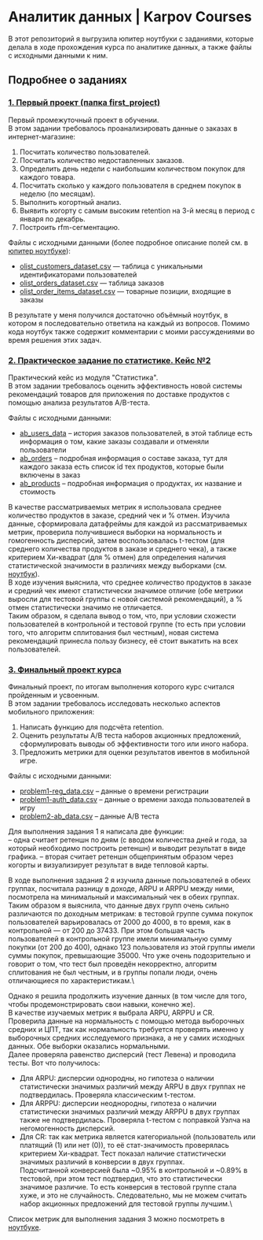 # Аналитик данных | Karpov Courses

В этот репозиторий я выгрузила юпитер ноутбуки с заданиями, которые делала в ходе прохождения курса по аналитике данных, а также файлы с исходными данными к ним.

## Подробнее о заданиях
### [1. Первый проект (папка first_project)](https://github.com/val-asoskova/karpov-courses-data-analytics/tree/main/first_project)
Первый промежуточный проект в обучении.\
В этом задании требовалось проанализировать данные о заказах в интернет-магазине: 
1. Посчитать количество пользователей.
2. Посчитать количество недоставленных заказов.
3. Определить день недели с наибольшим количеством покупок для каждого товара.
4. Посчитать сколько у каждого пользователя в среднем покупок в неделю (по месяцам).
5. Выполнить когортный анализ.
6. Выявить когорту с самым высоким retention на 3-й месяц в период с января по декабрь.
7. Построить rfm-сегментацию.

Файлы с исходными данными (более подробное описание полей см. в [юпитер ноутбуке](https://github.com/val-asoskova/karpov-courses-data-analytics/blob/main/first_project/first_project.ipynb)):
* [olist_customers_dataset.csv](https://github.com/val-asoskova/karpov-courses-data-analytics/blob/main/first_project/olist_customers_dataset.csv) — таблица с уникальными идентификаторами пользователей
* [olist_orders_dataset.csv](https://github.com/val-asoskova/karpov-courses-data-analytics/blob/main/first_project/olist_orders_dataset.csv) —  таблица заказов
* [olist_order_items_dataset.csv](https://github.com/val-asoskova/karpov-courses-data-analytics/blob/main/first_project/olist_order_items_dataset.csv) —  товарные позиции, входящие в заказы

В результате у меня получился достаточно объёмный ноутбук, в котором я последовательно ответила на каждый из вопросов. Помимо кода ноутбук также содержит комментарии с моими рассуждениями во время решения этих задач.

### [2. Практическое задание по статистике. Кейс №2](https://github.com/val-asoskova/karpov-courses-data-analytics/tree/main/ab_tests)
Практический кейс из модуля "Статистика".\
В этом задании требовалось оценить эффективность новой системы рекомендаций товаров для приложения по доставке продуктов с помощью анализа результатов A/B-теста. 

Файлы с исходными данными:
* [ab_users_data](https://github.com/val-asoskova/karpov-courses-data-analytics/blob/main/ab_tests/ab_users_data.csv) – история заказов пользователей, в этой таблице есть информация о том, какие заказы создавали и отменяли пользователи
* [ab_orders](https://github.com/val-asoskova/karpov-courses-data-analytics/blob/main/ab_tests/ab_orders.csv) – подробная информация о составе заказа, тут для каждого заказа есть список id тех продуктов, которые были включены в заказ
* [ab_products](https://github.com/val-asoskova/karpov-courses-data-analytics/blob/main/ab_tests/ab_products.csv) – подробная информация о продуктах, их название и стоимость

В качестве рассматриваемых метрик я использовала среднее количество продуктов в заказе, средний чек и % отмен. Изучила данные, сформировала датафреймы для каждой из рассматриваемых метрик, проверила получившиеся выборки на нормальность и гомогенность дисперсий, затем воспользовалась t-тестом (для среднего количества продуктов в заказе и среднего чека), а также критерием Хи-квадрат (для % отмен) для определения наличия статистической значимости в различиях между выборками (см. [ноутбук](https://github.com/val-asoskova/karpov-courses-data-analytics/blob/main/ab_tests/case_2.ipynb)).\
В ходе изучения выяснила, что среднее количество продуктов в заказе и средний чек имеют статистически значимое отличие (обе метрики выросли для тестовой группы с новой системой рекомендаций), а % отмен статистически значимо не отличается.\
Таким образом, я сделала вывод о том, что, при условии схожести пользователей в контрольной и тестовой группе (то есть при условии того, что алгоритм сплитования был честным), новая система рекомендаций принесла пользу бизнесу, её стоит выкатить на всех пользователей.

### [3. Финальный проект курса](https://github.com/val-asoskova/karpov-courses-data-analytics/tree/main/final_project)
Финальный проект, по итогам выполнения которого курс считался пройденным и усвоенным.\
В этом задании требовалось исследовать несколько аспектов мобильного приложения:
1. Написать функцию для подсчёта retention.
2. Оценить результаты A/B теста наборов акционных предложений, сформулировать выводы об эффективности того или иного набора.
3. Предложить метрики для оценки результатов ивентов в мобильной игре.

Файлы с исходными данными:
* [problem1-reg_data.csv](https://github.com/val-asoskova/karpov-courses-data-analytics/blob/main/final_project/problem1-reg_data.csv) – данные о времени регистрации
* [problem1-auth_data.csv](https://github.com/val-asoskova/karpov-courses-data-analytics/blob/main/final_project/problem1-auth_data.csv) – данные о времени захода пользователей в игру
* [problem2-ab_data.csv](https://github.com/val-asoskova/karpov-courses-data-analytics/blob/main/final_project/problem2-ab_data.csv) – данные A/B теста

Для выполнения задания 1 я написала две функции:\
– одна считает ретеншн по дням (с вводом количества дней и года, за который необходимо построить ретеншн) и выводит результат в виде графика.
– вторая считает ретеншн общепринятым образом через когорты и визуализирует результат в виде тепловой карты.

В ходе выполнения задания 2 я изучила данные пользователей в обеих группах, посчитала разницу в доходе, ARPU и ARPPU между ними, посмотрела на минимальный и максимальный чек в обеих группах. Таким образом я выяснила, что данные двух групп очень сильно различаются по доходным метрикам: в тестовой группе сумма покупок пользователей варьировалась от 2000 до 4000, в то время, как в контрольной — от 200 до 37433. При этом большая часть пользователей в контрольной группе имели минимальную сумму покупки (от 200 до 400), однако 123 пользователя из этой группы имели суммы покупок, превышающие 35000. Что уже очень подозрительно и говорит о том, что тест был проведён некорректно, алгоритм сплитования не был честным, и в группы попали люди, очень отличающиеся по характеристикам.\

Однако я решила продолжить изучение данных (в том числе для того, чтобы продемонстрировать свои навыки, конечно же).\
В качестве изучаемых метрик я выбрала ARPU, ARPPU и CR.\
Проверила данные на нормальность с помощью метода выборочных средних и ЦПТ, так как нормальность требуется проверять именно у выборочных средних исследуемого признака, а не у самих исходных данных. Обе выборки оказались нормальными.\
Далее проверяла равенство дисперсий (тест Левена) и проводила тесты. Вот что получилось:
* Для ARPU: дисперсии однородны, но гипотеза о наличии статистически значимых различий между ARPU в двух группах не подтвердилась. Проверяла классическим t-тестом.
* Для ARPPU: дисперсии неоднородны, гипотеза о наличии статистически значимых различий между ARPPU в двух группах также не подтвердилась. Проверяла t-тестом с поправкой Уэлча на негомогенность дисперсий.
* Для CR: так как метрика является категориальной (пользователь или платящий (1) или нет (0)), то её стат-значимость проверялась критерием Хи-квадрат. Тест показал наличие статистически значимых различий в конверсии в двух группах.\
Подсчитанной конверсией была ~0.95% в контрольной и ~0.89% в тестовой, при этом тест подтвердил, что это статистически значимое различие. То есть конверсия в тестовой группе стала хуже, и это не случайность. Следовательно, мы не можем считать набор акционных предложений для тестовой группы лучшим.\

Список метрик для выполнения задания 3 можно посмотреть в [ноутбуке](https://github.com/val-asoskova/karpov-courses-data-analytics/blob/main/final_project/final_project_var1.ipynb).
